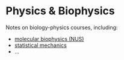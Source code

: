 # Physics & Biophysics

Notes on biology-physics courses, including:

- [molecular biophysics (NUS)](/course/Physics-biophysics/molecular-biophysics-NUS/LSM-3243.md)
- [statistical mechanics](/course/Physics-biophysics/statistical-mechanics/statistical-mechanics-and-molecular-simulation.md)
- ...
